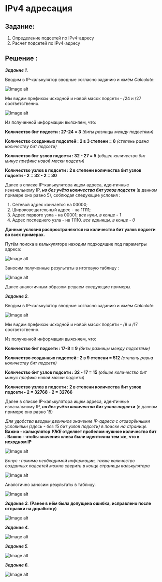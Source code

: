 # IPv4 адресация     
## Задание:

 1. Определение подсетей по IPv4-адресу
 2. Расчет подсетей по IPv4-адресу

## Решение :

***Задание 1.***

Вводим в IP-калькулятор вводные согласно заданию и жмём *Calculate*: 

![Image alt](https://github.com/shawncaurney/shawncaurneyrepository/blob/main/labs/issue/%D0%BA%D0%B0%D0%BB%D1%8C%D0%BA%D1%83%D0%BB%D1%8F%D1%86%D0%B8%D1%8F%20IP.jpg)

Мы видим префиксы исходной и новой масок подсети - /24 и /27 соответственно.

![Image alt](https://github.com/shawncaurney/shawncaurneyrepository/blob/main/labs/issue/%D0%BA%D0%B0%D0%BB%D1%8C%D0%BA%D1%83%D0%BB%D1%8F%D1%86%D0%B8%D1%8F%202.jpg)

Из полученной информации выясняем, что: 

**Количество бит подсети : 27-24 = 3** *(биты разницы между подсетями)*

**Количество созданных подсетей : 2 в 3 степени = 8** *(степень равна количеству бит подсети)*

**Количество бит узлов подсети : 32 - 27 = 5** *(общее количество бит минус префикс новой маски подсети)*

**Количество узлов в подсети : 2 в степени количества бит узлов подсети - 2 = 32 - 2 = 30** 

Далее в списке IP-калькулятора ищем адреса, идентичные изначальному IP, ***но без учёта количества бит узлов подсети*** (в данном примере оно равно 5), соблюдая следующие условия  : 

1. Сетевой адрес кончается на 00000; 
2. Широковещательный адрес - на 11111; 
3. Адрес первого узла - на 00001; *все нули, в конце - 1*
4. Адрес последнего узла - на 11110. *все единицы, в конце - 0*

**Данные условия распространяются на количество бит узлов подсети во всех примерах.**
 

Путём поиска в калькуляторе находим подходящие под параметры адреса:

![Image alt](https://github.com/shawncaurney/shawncaurneyrepository/blob/main/labs/issue/%D0%BA%D0%B0%D0%BB%D1%8C%D0%BA%D1%83%D0%BB%D1%8F%D1%86%D0%B8%D1%8F%203.jpg)

Заносим полученные результаты в итоговую таблицу : 

![Image alt](https://github.com/shawncaurney/shawncaurneyrepository/blob/main/labs/issue/%D0%BF%D1%80%D0%B8%D0%BC%D0%B5%D1%80%201.jpg)

Далее аналогичным образом решаем следующие примеры.

***Задание 2.***

Вводим в IP-калькулятор вводные согласно заданию и жмём *Calculate*:

![Image alt](https://github.com/shawncaurney/shawncaurneyrepository/blob/main/labs/issue/%D0%B7%D0%B0%D0%B4%D0%B0%D0%BD%D0%B8%D0%B5%202%20-%2001.jpg)

Мы видим префиксы исходной и новой масок подсети - /8 и /17 соответственно.

Из полученной информации выясняем, что: 

**Количество бит подсети : 17-8 = 9** *(биты разницы между подсетями)*

**Количество созданных подсетей : 2 в 9 степени = 512** *(степень равна количеству бит подсети)*

**Количество бит узлов подсети : 32 - 17 = 15** *(общее количество бит минус префикс новой маски подсети)*

**Количество узлов в подсети : 2 в степени количества бит узлов подсети - 2 = 32768 - 2 = 32766** 

Далее в списке IP-калькулятора ищем адреса, идентичные изначальному IP, ***но без учёта количества бит узлов подсети*** (в данном примере оно равно 15)

*Для удобства вводим двоичное значение IP-адреса с оговорёнными условиями (здесь - без 15 бит узлов подсети) в поиске на странице.*
**Важно - калькулятор ***УЖЕ*** отделяет пробелом нужное количество бит . Важно - чтобы значения слева были идентичны тем же, что в исходном IP** 

![Image alt](https://github.com/shawncaurney/shawncaurneyrepository/blob/main/labs/issue/%D0%B7%D0%B0%D0%B4%D0%B0%D0%BD%D0%B8%D0%B5%2002%20%D1%81%D0%B5%D1%82%D0%B8.jpg)

*Бонус : помимо необходимой информации, также количество созданных подсетей можно сверить в конце страницы калькулятора*

![Image alt](https://github.com/shawncaurney/shawncaurneyrepository/blob/main/labs/issue/%D0%B7%D0%B0%D0%B4%D0%B0%D0%BD%D0%B8%D0%B5%2002%20%D0%BA%D0%BE%D0%BB%D0%B8%D1%87%D0%B5%D1%81%D1%82%D0%B2%D0%BE%20%D0%BF%D0%BE%D0%B4%D1%81%D0%B5%D1%82%D0%B5%D0%B9%20.jpg)

Аналогично заносим результаты в таблицу.

![Image alt](https://github.com/shawncaurney/shawncaurneyrepository/blob/main/labs/issue/%D0%BF%D1%80%D0%B8%D0%BC%D0%B5%D1%80%202.jpg)

***Задание 3.*** **(Ранее в нём была допущена ошибка, исправлено после отправки на доработку)**

![Image alt](https://github.com/shawncaurney/shawncaurneyrepository/blob/main/labs/issue/%D0%B7%D0%B0%D0%B4%D0%B0%D0%BD%D0%B8%D0%B5%2003.jpg)

***Задание 4.***

![Image alt](https://github.com/shawncaurney/shawncaurneyrepository/blob/main/labs/issue/%D0%BF%D1%80%D0%B8%D0%BC%D0%B5%D1%80%204.jpg)

***Задание 5.***

![Image alt](https://github.com/shawncaurney/shawncaurneyrepository/blob/main/labs/issue/%D0%BF%D1%80%D0%B8%D0%BC%D0%B5%D1%80%205.jpg)

***Задание 6.***

![Image alt](https://github.com/shawncaurney/shawncaurneyrepository/blob/main/labs/issue/%D0%BF%D1%80%D0%B8%D0%BC%D0%B5%D1%80%206.jpg)